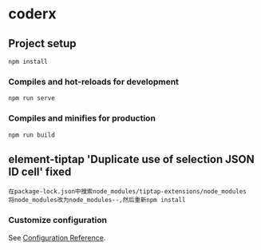 # coderx

## Project setup

```
npm install
```

### Compiles and hot-reloads for development

```
npm run serve
```

### Compiles and minifies for production

```
npm run build
```

## element-tiptap 'Duplicate use of selection JSON ID cell' fixed

```
在package-lock.json中搜索node_modules/tiptap-extensions/node_modules
将node_modules改为node_modules--,然后重新npm install
```

### Customize configuration

See [Configuration Reference](https://cli.vuejs.org/config/).

